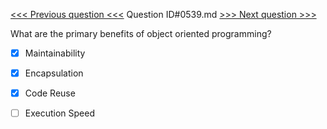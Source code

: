 [<<< Previous question <<<](0538.md)  Question ID#0539.md  [>>> Next question >>>](0540.md) 

What are the primary benefits of object oriented programming?




- [x]  Maintainability

- [x]  Encapsulation

- [x]  Code Reuse

- [ ]  Execution Speed

